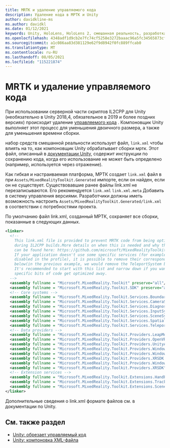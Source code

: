 ```yaml
---
title: MRTK и удаление управляемого кода
description: Удаление кода в МРТК и Unity
author: davidkline-ms
ms.author: davidkl
ms.date: 01/12/2021
keywords: Unity, HoloLens, HoloLens 2, смешанная реальность, разработка, MRTK
ms.openlocfilehash: 4348adf1d9cb2e7fc74cf5258e3272baaac96a5fc34565873cf35ae93225bdbe
ms.sourcegitcommit: a1c086aa83d381129e62f9d8942f0fc889ffcab0
ms.translationtype: MT
ms.contentlocale: ru-RU
ms.lasthandoff: 08/05/2021
ms.locfileid: "115221874"
---
```

# <a name="mrtk-and-managed-code-stripping"></a>MRTK и удаление управляемого кода

При использовании серверной части скриптов IL2CPP для Unity (необязательно в Unity 2018,4, обязательное в 2019 и более поздних версиях) происходит удаление [управляемого кода](https://docs.unity3d.com/Manual/ManagedCodeStripping.html) .
Компоновщик Unity выполняет этот процесс для уменьшения двоичного размера, а также для уменьшения времени сборки.

набор средств смешанной реальности использует файл, `link.xml` чтобы влиять на то, как компоновщик Unity обрабатывает сборки мртк. Этот файл, описанный в [документации Unity](https://docs.unity3d.com/Manual/ManagedCodeStripping.html#LinkXML), содержит инструкции по сохранению кода, когда его использование не может быть определено (например, используется через отражение).

Как гибкая и настраиваемая платформа, МРТК создает `link.xml` файл в при `Assets/MixedRealityToolkit.Generated` импорте, если он найден, если он не существует. Существовавшие ранее файлы link.xml не перезаписываются. Его рекомендуется `link.xml` `link.xml.meta` Добавить в систему управления версиями. Разработчики должны иметь возможность настроить `Assets/MixedRealityToolkit.Generated/link.xml` в соответствии с потребностями проекта.

По умолчанию файл link.xml, созданный МРТК, сохраняет все сборки, показанные в следующих данных.

``` xml
<linker> 
  <!-- 
    This link.xml file is provided to prevent MRTK code from being optimized away 
    during IL2CPP builds.More details on when this is needed and why this is needed 
    can be found here: https://github.com/microsoft/MixedRealityToolkit-Unity/issues/5273 
    If your application doesn't use some specific services (for example, if teleportation system is 
    disabled in the profile), it is possible to remove their corresponding lines down 
    below(in the previous example, we would remove the TeleportSystem below). 
    It's recommended to start with this list and narrow down if you want to ensure 
    specific bits of code get optimized away. 
  --> 
  <assembly fullname = "Microsoft.MixedReality.Toolkit" preserve="all"/> 
  <assembly fullname = "Microsoft.MixedReality.Toolkit.SDK" preserve="all"/> 
  <!-- Core systems --> 
  <assembly fullname = "Microsoft.MixedReality.Toolkit.Services.BoundarySystem" preserve="all"/> 
  <assembly fullname = "Microsoft.MixedReality.Toolkit.Services.CameraSystem" preserve="all"/> 
  <assembly fullname = "Microsoft.MixedReality.Toolkit.Services.DiagnosticsSystem" preserve="all"/> 
  <assembly fullname = "Microsoft.MixedReality.Toolkit.Services.InputSystem" preserve="all"/> 
  <assembly fullname = "Microsoft.MixedReality.Toolkit.Services.SceneSystem" preserve="all"/> 
  <assembly fullname = "Microsoft.MixedReality.Toolkit.Services.SpatialAwarenessSystem" preserve="all"/> 
  <assembly fullname = "Microsoft.MixedReality.Toolkit.Services.TeleportSystem" preserve="all"/> 
  <!-- Data providers --> 
  <assembly fullname = "Microsoft.MixedReality.Toolkit.Providers.LeapMotion" preserve="all"/> 
  <assembly fullname = "Microsoft.MixedReality.Toolkit.Providers.OpenVR" preserve="all"/> 
  <assembly fullname = "Microsoft.MixedReality.Toolkit.Providers.UnityAR" preserve="all"/> 
  <assembly fullname = "Microsoft.MixedReality.Toolkit.Providers.WindowsMixedReality.Shared" preserve="all"/> 
  <assembly fullname = "Microsoft.MixedReality.Toolkit.Providers.WindowsMixedReality" preserve="all"/> 
  <assembly fullname = "Microsoft.MixedReality.Toolkit.Providers.XRSDK.WindowsMixedReality" preserve="all"/> 
  <assembly fullname = "Microsoft.MixedReality.Toolkit.Providers.WindowsVoiceInput" preserve="all"/> 
  <assembly fullname = "Microsoft.MixedReality.Toolkit.Providers.XRSDK" preserve="all"/> 
  <!-- Extension services --> 
  <assembly fullname = "Microsoft.MixedReality.Toolkit.Extensions.HandPhysics" preserve="all"/> 
  <assembly fullname = "Microsoft.MixedReality.Toolkit.Extensions.Tracking" preserve="all"/> 
  <assembly fullname = "Microsoft.MixedReality.Toolkit.Extensions.SceneTransitionService" preserve="all"/> 
</linker>
```

Дополнительные сведения о link.xml формате файлов см. в документации по Unity.

## <a name="see-also"></a>См. также раздел

- [Unity: обрезает управляемый код](https://docs.unity3d.com/Manual/ManagedCodeStripping.html)
- [Unity: компоновка XML-файла](https://docs.unity3d.com/Manual/ManagedCodeStripping.html#LinkXML)
